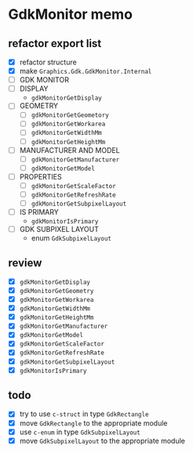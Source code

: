 GdkMonitor memo
================

refactor export list
--------------------

* [x] refactor structure
* [x] make `Graphics.Gdk.GdkMonitor.Internal`
* [ ] GDK MONITOR
* [ ] DISPLAY
	+ `gdkMonitorGetDisplay`
* [ ] GEOMETRY
	+ [ ] `gdkMonitorGetGeometory`
	+ [ ] `gdkMonitorGetWorkarea`
	+ [ ] `gdkMonitorGetWidthMm`
	+ [ ] `gdkMonitorGetHeightMm`
* [ ] MANUFACTURER AND MODEL
	+ [ ] `gdkMonitorGetManufacturer`
	+ [ ] `gdkMonitorGetModel`
* [ ] PROPERTIES
	+ [ ] `gdkMonitorGetScaleFactor`
	+ [ ] `gdkMonitorGetRefreshRate`
	+ [ ] `gdkMonitorGetSubpixelLayout`
* [ ] IS PRIMARY
	+ `gdkMonitorIsPrimary`
* [ ] GDK SUBPIXEL LAYOUT
	+ enum `GdkSubpixelLayout`

review
------

* [x] `gdkMonitorGetDisplay`
* [x] `gdkMonitorGetGeometry`
* [x] `gdkMonitorGetWorkarea`
* [x] `gdkMonitorGetWidthMm`
* [x] `gdkMonitorGetHeightMm`
* [x] `gdkMonitorGetManufacturer`
* [x] `gdkMonitorGetModel`
* [x] `gdkMonitorGetScaleFactor`
* [x] `gdkMonitorGetRefreshRate`
* [x] `gdkMonitorGetSubpixelLayout`
* [x] `gdkMonitorIsPrimary`

todo
----

* [x] try to use `c-struct` in type `GdkRectangle`
* [x] move `GdkRectangle` to the appropriate module
* [x] use `c-enum` in type `GdkSubpixelLayout`
* [x] move `GdkSubpixelLayout` to the appropriate module

